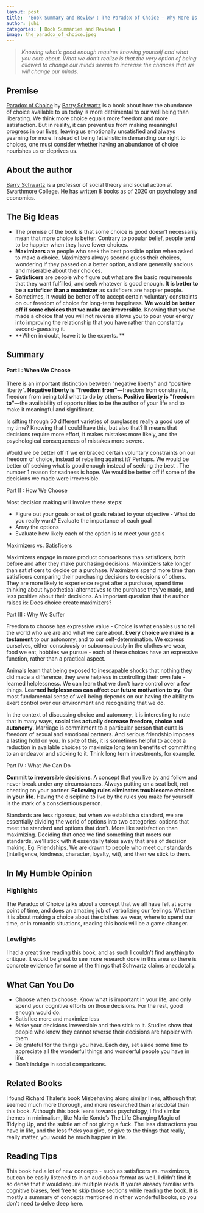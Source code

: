 ```yaml
---
layout: post
title:  "Book Summary and Review : The Paradox of Choice – Why More Is Less"
author: juhi
categories: [ Book Summaries and Reviews ]
image: the_paradox_of_choice.jpeg
---
```

<!-- Output copied to clipboard! -->


> _Knowing what’s good enough requires knowing yourself and what you care about. What we don’t realize is that the very option of being allowed to change our minds seems to increase the chances that we will change our minds._


## Premise

[Paradox of Choice](https://www.amazon.com/Paradox-Choice-Why-More-Less/dp/149151423X) by [Barry Schwartz](https://www.swarthmore.edu/profile/barry-schwartz) is a book about how the abundance of choice available to us today is more detrimental to our well being than liberating. We think more choice equals more freedom and more satisfaction. But in reality, it can prevent us from making meaningful progress in our lives, leaving us emotionally unsatisfied and always yearning for more. Instead of being fetishistic in demanding our right to choices, one must consider whether having an abundance of choice nourishes us or deprives us.


## About the author

[Barry Schwartz](https://en.wikipedia.org/wiki/Barry_Schwartz_(psychologist)) is a professor of social theory and social action at Swarthmore College. He has written 8 books as of 2020 on psychology and economics. 


## The Big Ideas



*   The premise of the book is that some choice is good doesn’t necessarily mean that more choice is better. Contrary to popular belief, people tend to be happier when they have fewer choices.
*   **Maximizers** are people who seek the best possible option when asked to make a choice. Maximizers always second guess their choices, wondering if they passed on a better option, and are generally anxious and miserable about their choices.
*   **Satisficers** are people who figure out what are the basic requirements that they want fulfilled, and seek whatever is good enough. **It is better to be a satisficer than a maximizer** as satisficers are happier people.
*   Sometimes, it would be better off to accept certain voluntary constraints on our freedom of choice for long-term happiness. **We would be better off if some choices that we make are irreversible**. Knowing that you’ve made a choice that you will not reverse allows you to pour your energy into improving the relationship that you have rather than constantly second-guessing it.
*   **When in doubt, leave it to the experts. **


## Summary


#### Part I : When We Choose 

There is an important distinction between "negative liberty" and "positive liberty". **Negative liberty is "freedom from"**—freedom from constraints, freedom from being told what to do by others. **Positive liberty is "freedom to"**—the availability of opportunities to be the author of your life and to make it meaningful and significant.

Is sifting through 50 different varieties of sunglasses really a good use of my time? Knowing that I could have this, but also that? It means that decisions require more effort, it makes mistakes more likely, and the psychological consequences of mistakes more severe.

Would we be better off if we embraced certain voluntary constraints on our freedom of choice, instead of rebelling against it? Perhaps. We would be better off seeking what is good enough instead of seeking the best . The number 1 reason for sadness is hope. We would be better off if some of the decisions we made were irreversible.

Part II : How We Choose

Most decision making will involve these steps:



*   Figure out your goals or set of goals related to your objective - What do you really want? Evaluate the importance of each goal 
*   Array the options 
*   Evaluate how likely each of the option is to meet your goals

Maximizers vs. Satisficers

Maximizers engage in more product comparisons than satisficers, both before and after they make purchasing decisions. Maximizers take longer than satisficers to decide on a purchase. Maximizers spend more time than satisficers comparing their purchasing decisions to decisions of others. They are more likely to experience regret after a purchase, spend time thinking about hypothetical alternatives to the purchase they’ve made, and less positive about their decisions. An important question that the author raises is: Does choice create maximizers?

Part III : Why We Suffer 

Freedom to choose has expressive value - Choice is what enables us to tell the world who we are and what we care about. **Every choice we make is a testament** to our autonomy, and to our self-determination. We express ourselves, either consciously or subconsciously in the clothes we wear, food we eat, hobbies we pursue - each of these choices have an expressive function, rather than a practical aspect.

Animals learn that being exposed to inescapable shocks that nothing they did made a difference, they were helpless in controlling their own fate - learned helplessness. We can learn that we don’t have control over a few things. **Learned helplessness can affect our future motivation to try**. Our most fundamental sense of well being depends on our having the ability to exert control over our environment and recognizing that we do. 

In the context of discussing choice and autonomy, it is interesting to note that in many ways, **social ties actually decrease freedom, choice and autonomy**. Marriage is commitment to a particular person that curtails freedom of sexual and emotional partners. And serious friendship imposes a lasting hold on you. In spite of this, it is sometimes helpful to accept a reduction in available choices to maximize long term benefits of committing to an endeavor and sticking to it. Think long term investments, for example.

Part IV : What We Can Do

**Commit to irreversible decisions**. A concept that you live by and follow and never break under any circumstances. Always putting on a seat belt, not cheating on your partner. **Following rules eliminates troublesome choices in your life**. Having the discipline to live by the rules you make for yourself is the mark of a conscientious  person. 

Standards are less rigorous, but when we establish a standard, we are essentially dividing the world of options into two categories: options that meet the standard and options that don’t. More like satisfaction than maximizing. Deciding that once we find something that meets our standards, we'll stick with it essentially takes away that area of decision making. Eg: Friendships. We are drawn to people who meet our standards (intelligence, kindness, character, loyalty, wit), and then we stick to them.


## In My Humble Opinion


### Highlights

The Paradox of Choice talks about a concept that we all have felt at some point of time, and does an amazing job of verbalizing our feelings. Whether it is about making a choice about the clothes we wear, where to spend our time, or in romantic situations, reading this book will be a game changer.


### Lowlights

I had a great time reading this book, and as such I couldn’t find anything to critique. It would be great to see more research done in this area so there is concrete evidence for some of the things that Schwartz claims anecdotally.


## What Can You Do



*   Choose when to choose. Know what is important in your life, and only spend your cognitive efforts on those decisions. For the rest, good enough would do.
*   Satisfice more and maximize less
*   Make your decisions irreversible and then stick to it. Studies show that people who know they cannot reverse their decisions are happier with them.
*   Be grateful for the things you have. Each day, set aside some time to appreciate all the wonderful things and wonderful people you have in life. 
*   Don’t indulge in social comparisons. 


## Related Books

I found Richard Thaler’s book Misbehaving along similar lines, although that seemed much more thorough, and more researched than anecdotal than this book. Although this book leans towards psychology, I find similar themes in minimalism, like Marie Kondo’s The Life Changing Magic of Tidying Up, and the subtle art of not giving a fuck. The less distractions you have in life, and the less f*cks you give, or give to the things that really, really matter, you would be much happier in life.


## Reading Tips

This book had a lot of new concepts - such as satisficers vs. maximizers, but can be easily listened to in an audiobook format as well. I didn’t find it so dense that it would require multiple reads. If you’re already familiar with cognitive biases, feel free to skip those sections while reading the book. It is mostly a summary of concepts mentioned in other wonderful books, so you don’t need to delve deep here.
